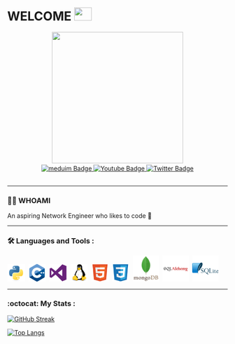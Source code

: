 <h1>
WELCOME 
    <img src="https://media.giphy.com/media/3o7aCVzTmaVkDWpXYk/giphy.gif" width="40" height="30" />
</h1>
  

<div align="center">
  <img src="https://media.giphy.com/media/NgurY1o4z080Jfoyzw/giphy.gif" width="300" height="300"/>
</div>

<div id="badges" align="center">
  <a href="https://medium.com/@hel.s">
    <img src="https://img.shields.io/badge/meduim-black?style=for-the-badge&logo=linkedin&logoColor=pink" alt="meduim Badge"/>
  </a>
  <a href="https://www.youtube.com/@helsnetwork/">
    <img src="https://img.shields.io/badge/YouTube-black?style=for-the-badge&logo=youtube&logoColor=pink" alt="Youtube Badge"/>
  </a>
  <a href="https://twitter.com/justcallme_hel">
    <img src="https://img.shields.io/badge/Twitter-black?style=for-the-badge&logo=twitter&logoColor=pink" alt="Twitter Badge"/>
  </a>

</div>
<div align="center">
<img src="https://komarev.com/ghpvc/?username=hel4s&style=flat-square&color=ff69b4" alt=""/>
  </div>
  
  
  ---
  ### :woman_technologist: WHOAMI
   
An aspiring Network Engineer who likes to code :slightly_smiling_face:
   
  ---
  ### :hammer_and_wrench: Languages and Tools :
  
  <div>
  <img src="https://github.com/devicons/devicon/blob/master/icons/python/python-original.svg" title="Python" alt="Python" width="40" height="40"/>&nbsp;
    <img src="https://github.com/devicons/devicon/blob/master/icons/cplusplus/cplusplus-original.svg" title="C++" alt="C++" width="40" height="40"/>&nbsp;
 <img src="https://github.com/devicons/devicon/blob/master/icons/visualstudio/visualstudio-plain.svg" title="Visual Studio" alt="Visual Studio" width="40" height="40"/>&nbsp;
  <img src="https://github.com/devicons/devicon/blob/master/icons/linux/linux-original.svg" title="Linux" alt="Linux" width="40" height="40"/>&nbsp;
  <img src="https://github.com/devicons/devicon/blob/master/icons/html5/html5-original.svg" title="HTML" alt="HTML" width="40" height="40"/>&nbsp;
    <img src="https://github.com/devicons/devicon/blob/master/icons/css3/css3-original.svg" title="CSS" alt="CSS" width="40" height="40"/>&nbsp;
        <img src="https://github.com/devicons/devicon/blob/master/icons/mongodb/mongodb-original-wordmark.svg" title="Mongodb" alt="Mongodb" width="60" height="60"/>&nbsp;
            <img src="https://github.com/devicons/devicon/blob/master/icons/sqlalchemy/sqlalchemy-original-wordmark.svg" title="SQL" alt="SQL" width="60" height="60"/>&nbsp;
                <img src="https://github.com/devicons/devicon/blob/master/icons/sqlite/sqlite-original-wordmark.svg" title="SQL" alt="SQL" width="60" height="60"/>&nbsp;





  
   ---
  
###  :octocat: My Stats :
 [![GitHub Streak](https://github-readme-streak-stats.herokuapp.com?user=hel4s&theme=radical&hide_border=true&date_format=M%20j%5B%2C%20Y%5D)](https://git.io/streak-stats)
  
  [![Top Langs](https://github-readme-stats.vercel.app/api/top-langs/?username=hel4s&layout=compact&theme=radical)](https://github.com/anuraghazra/github-readme-stats)


